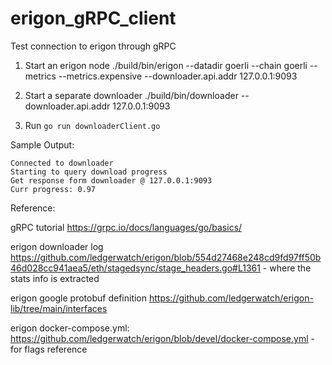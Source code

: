 # erigon_gRPC_client
Test connection to erigon through gRPC

1. Start an erigon node
./build/bin/erigon --datadir goerli --chain goerli --metrics --metrics.expensive --downloader.api.addr 127.0.0.1:9093

2. Start a separate downloader
./build/bin/downloader --downloader.api.addr 127.0.0.1:9093

3. Run `go run downloaderClient.go`

Sample Output:
```
Connected to downloader
Starting to query download progress
Get response form downloader @ 127.0.0.1:9093
Curr progress: 0.97
```

Reference:

gRPC tutorial https://grpc.io/docs/languages/go/basics/

erigon downloader log https://github.com/ledgerwatch/erigon/blob/554d27468e248cd9fd97ff50b46d028cc941aea5/eth/stagedsync/stage_headers.go#L1361 - where the stats info is extracted

erigon google protobuf definition https://github.com/ledgerwatch/erigon-lib/tree/main/interfaces

erigon docker-compose.yml: https://github.com/ledgerwatch/erigon/blob/devel/docker-compose.yml - for flags reference



